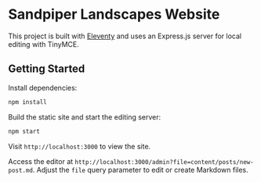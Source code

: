 # Sandpiper Landscapes Website

This project is built with [Eleventy](https://www.11ty.dev/) and uses an Express.js server for local editing with TinyMCE.

## Getting Started

Install dependencies:

```bash
npm install
```

Build the static site and start the editing server:

```bash
npm start
```

Visit `http://localhost:3000` to view the site.

Access the editor at `http://localhost:3000/admin?file=content/posts/new-post.md`. Adjust the `file` query parameter to edit or create Markdown files.
